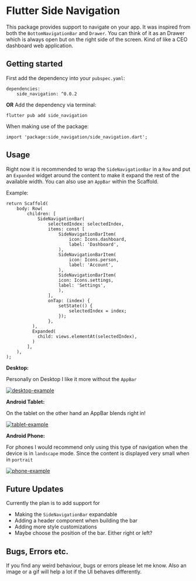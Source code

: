 # Flutter Side Navigation
This package provides support to navigate on your app. It was inspired from both the ```BottomNavigationBar``` and ```Drawer```. You can think of it as an Drawer which is always open but on the right side of the screen. Kind of like a CEO dashboard web application.

## Getting started
First add the dependency into your ```pubspec.yaml```:
```
dependencies:
    side_navigation: ^0.0.2
```

**OR**
Add the dependency via terminal:
```
flutter pub add side_navigation
```

When making use of the package:
```
import 'package:side_navigation/side_navigation.dart';
```

## Usage
Right now it is recommended to wrap the ```SideNavigationBar``` in a ```Row``` and put an ```Expanded``` widget around the content to make it expand the rest of the available width. You can also use an ```AppBar``` within the Scaffold. 


Example:
```
return Scaffold(
    body: Row(
        children: [
            SideNavigationBar(
                selectedIndex: selectedIndex,
                items: const [
                    SideNavigationBarItem(
                        icon: Icons.dashboard,
                        label: 'Dashboard',
                    ),
                    SideNavigationBarItem(
                        icon: Icons.person,
                        label: 'Account',
                    ),
                    SideNavigationBarItem(
                    icon: Icons.settings,
                    label: 'Settings',
                    ),
                ],
                onTap: (index) {
                    setState(() {
                        selectedIndex = index;
                    });
                },
          ),
          Expanded(
            child: views.elementAt(selectedIndex),
          )
        ],
    ),
);
```

**Desktop:**

Personally on Desktop I like it more without the ```AppBar```

<a href="https://ibb.co/X7dPyyJ"><img src="https://i.ibb.co/qN48001/desktop-example.png" alt="desktop-example" border="0"></a>

**Android Tablet:**

On the tablet on the other hand an AppBar blends right in!

<a href="https://ibb.co/nQFZcQx"><img src="https://i.ibb.co/vLSgPL0/tablet-example.png" alt="tablet-example" border="0"></a>

**Android Phone:**

For phones I would recommend only using this type of navigation when the device is in ```landscape``` mode. Since the content is displayed very small when in ```portrait```

<a href="https://ibb.co/QbLshyK"><img src="https://i.ibb.co/p0cCNYL/phone-example.png" alt="phone-example" border="0"></a>


## Future Updates
Currently the plan is to add support for
* Making the ```SideNavigationBar``` expandable
* Adding a header component when building the bar
* Adding more style customizations
* Maybe choose the position of the bar. Either right or left?

## Bugs, Errors etc.
If you find any weird behaviour, bugs or errors please let me know.
Also an image or a gif will help a lot if the UI behaves differently.